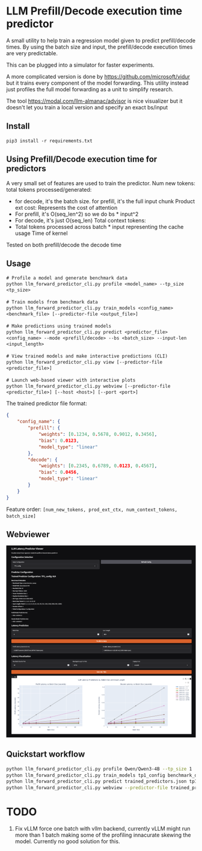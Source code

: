 # LLM Prefill/Decode execution time predictor

A small utility to help train a regression model given to predict prefill/decode times. 
By using the batch size and input, the prefill/decode execution times are very predictable.

This can be plugged into a simulator for faster experiments.


A more complicated version is done by https://github.com/microsoft/vidur but it trains every component of the model forwarding. This utility instead just profiles the full model forwarding as a unit to simplify research.

The tool https://modal.com/llm-almanac/advisor is nice visualizer but it doesn't let you train a local version and specify an exact bs/input

## Install
```
pip3 install -r requirements.txt
```

## Using Prefill/Decode execution time for predictors
A very small set of features are used to train the predictor.
Num new tokens: total tokens processed/generated:
- for decode, it's the batch size. for prefill, it's the full input chunk
Product ext cost: Represents the cost of attention
- For prefill, it's O(seq_len^2) so we do bs * input^2
- For decode, it's just O(seq_len)
Total context tokens: 
- Total tokens processed across batch * input representing the cache usage
Time of kernel

Tested on both prefill/decode the decode time 

## Usage

```
# Profile a model and generate benchmark data
python llm_forward_predictor_cli.py profile <model_name> --tp_size <tp_size>

# Train models from benchmark data
python llm_forward_predictor_cli.py train_models <config_name> <benchmark_file> [--predictor-file <output_file>]

# Make predictions using trained models
python llm_forward_predictor_cli.py predict <predictor_file> <config_name> --mode <prefill/decode> --bs <batch_size> --input-len <input_length>

# View trained models and make interactive predictions (CLI)
python llm_forward_predictor_cli.py view [--predictor-file <predictor_file>]

# Launch web-based viewer with interactive plots
python llm_forward_predictor_cli.py webview [--predictor-file <predictor_file>] [--host <host>] [--port <port>]
```

The trained predictor file format:
```json
{
    "config_name": {
        "prefill": {
            "weights": [0.1234, 0.5678, 0.9012, 0.3456],
            "bias": 0.0123,
            "model_type": "linear"
        },
        "decode": {
            "weights": [0.2345, 0.6789, 0.0123, 0.4567],
            "bias": 0.0456,
            "model_type": "linear"
        }
    }
}
```

Feature order: `[num_new_tokens, prod_ext_ctx, num_context_tokens, batch_size]`

## Webviewer
![Web Viewer](webview_demo.png)

## Quickstart workflow

```bash
python llm_forward_predictor_cli.py profile Qwen/Qwen3-4B --tp_size 1
python llm_forward_predictor_cli.py train_models tp1_config benchmark_data_Qwen_Qwen3-4B_TP_1_PP_1.json --predictor-file trained_predictors.json
python llm_forward_predictor_cli.py predict trained_predictors.json tp1_config --mode decode --bs 8 --input-len 1024
python llm_forward_predictor_cli.py webview --predictor-file trained_predictors.json
```

# TODO
1. Fix vLLM force one batch
with vllm backend, currently vLLM might run more than 1 batch making some of the profiling innacurate skewing the model. Currently no good solution for this. 
